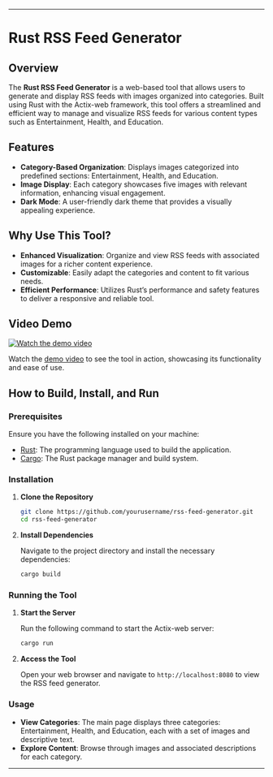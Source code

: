 
---

# Rust RSS Feed Generator

## Overview

The **Rust RSS Feed Generator** is a web-based tool that allows users to generate and display RSS feeds with images organized into categories. Built using Rust with the Actix-web framework, this tool offers a streamlined and efficient way to manage and visualize RSS feeds for various content types such as Entertainment, Health, and Education.

## Features

- **Category-Based Organization**: Displays images categorized into predefined sections: Entertainment, Health, and Education.
- **Image Display**: Each category showcases five images with relevant information, enhancing visual engagement.
- **Dark Mode**: A user-friendly dark theme that provides a visually appealing experience.

## Why Use This Tool?

- **Enhanced Visualization**: Organize and view RSS feeds with associated images for a richer content experience.
- **Customizable**: Easily adapt the categories and content to fit various needs.
- **Efficient Performance**: Utilizes Rust’s performance and safety features to deliver a responsive and reliable tool.

## Video Demo

[![Watch the demo video](https://img.youtube.com/vi/sbER5T6A5Ao/0.jpg)](https://youtu.be/sbER5T6A5Ao)

Watch the [demo video](https://youtu.be/sbER5T6A5Ao) to see the tool in action, showcasing its functionality and ease of use.

## How to Build, Install, and Run

### Prerequisites

Ensure you have the following installed on your machine:
- [Rust](https://www.rust-lang.org/): The programming language used to build the application.
- [Cargo](https://doc.rust-lang.org/cargo/): The Rust package manager and build system.

### Installation

1. **Clone the Repository**

   ```bash
   git clone https://github.com/yourusername/rss-feed-generator.git
   cd rss-feed-generator
   ```

2. **Install Dependencies**

   Navigate to the project directory and install the necessary dependencies:

   ```bash
   cargo build
   ```

### Running the Tool

1. **Start the Server**

   Run the following command to start the Actix-web server:

   ```bash
   cargo run
   ```

2. **Access the Tool**

   Open your web browser and navigate to `http://localhost:8080` to view the RSS feed generator.

### Usage

- **View Categories**: The main page displays three categories: Entertainment, Health, and Education, each with a set of images and descriptive text.
- **Explore Content**: Browse through images and associated descriptions for each category.




---

